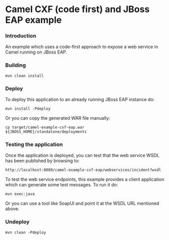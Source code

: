# Camel CXF (code first) and JBoss EAP example

### Introduction

An example which uses a code-first approach to expose a web service in Camel running on JBoss EAP.

### Building

	mvn clean install

### Deploy

To deploy this application to an already running JBoss EAP instance do:

    mvn install -Pdeploy

Or you can copy the generated WAR file manually:

    cp target/camel-example-cxf-eap.war ${JBOSS_HOME}/standalone/deployments


### Testing the application

Once the application is deployed, you can test that the web service WSDL has been published by browsing to:

	http://localhost:8080/camel-example-cxf-eap/webservices/incident?wsdl

To test the web service endpoints, this example provides a client application which can generate some test messages. To run it do:

    mvn exec:java

Or you can use a tool like SoapUI and point it at the WSDL URL mentioned above.

### Undeploy

    mvn clean -Pdeploy
